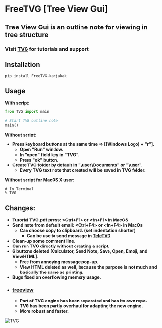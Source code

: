 # FreeTVG [Tree View Gui]
## **Tree View Gui is an outline note for viewing in tree structure**
### **Visit [TVG](https://treeviewgui.work) for tutorials and support**
## Installation
```pip install FreeTVG-karjakak```   
## Usage
**With script:**
```Python
from TVG import main

# Start TVG outline note
main()
```
**Without script:**
* **Press keyboard buttons at the same time => [(Windows Logo) + "r"].**
    * **Open "Run" window.**
    * **In "open" field key in "TVG".**
    * **Press "ok" button.**
* **Create TVG folder by default in "\user\Documents" or "\user".**
    * **Every TVG text note that created will be saved in TVG folder.**  

**Without script for MacOS X user:**  
```Terminal
# In Terminal
% TVG
```
## Changes:
* **Tutorial TVG.pdf press: <Ctrl+F1> or <fn+F1> in MacOS**
* **Send note from default email: <Ctrl+F4> or <fn+F4> in MacOs**
	* **Can choose copy to clipboard. (set indentation shorter)**
		* **Can be use to send message in [TeleTVG](https://github.com/kakkarja/TeleTVG)**
* **Clean-up some comment line.**
* **Can run TVG directly without creating a script.**
* **6 buttons deleted [Calculator, Send Note, Save, Open, Emoji, and ViewHTML].**
    * **Free from annoying message pop-up.**
    * **View HTML deleted as well, because the purpose is not much and basically the same as printing.**
* **Bugs fixed on overflowing memory usage.**
* ### [treeview](https://github.com/kakkarja/TV)
    * **Part of TVG engine has been seperated and has its own repo.**
    * **TVG has been partly overhaul for adapting the new engine.**
    * **More robust and faster.**

![TVG](/Pics/TVG.png)